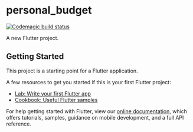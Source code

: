 # personal_budget
[![Codemagic build status](https://api.codemagic.io/apps/5cb4ba97aef6f80f135cb5c2/5cb4ba97aef6f80f135cb5c1/status_badge.svg)](https://codemagic.io/apps/5cb4ba97aef6f80f135cb5c2/5cb4ba97aef6f80f135cb5c1/latest_build)

A new Flutter project.

## Getting Started

This project is a starting point for a Flutter application.

A few resources to get you started if this is your first Flutter project:

- [Lab: Write your first Flutter app](https://flutter.io/docs/get-started/codelab)
- [Cookbook: Useful Flutter samples](https://flutter.io/docs/cookbook)

For help getting started with Flutter, view our 
[online documentation](https://flutter.io/docs), which offers tutorials, 
samples, guidance on mobile development, and a full API reference.
